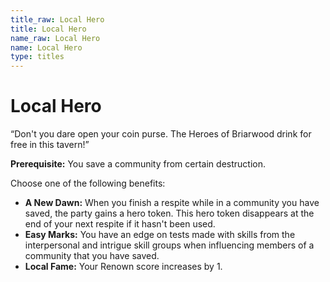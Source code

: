 ```yaml
---
title_raw: Local Hero
title: Local Hero
name_raw: Local Hero
name: Local Hero
type: titles
---
```


# Local Hero

“Don't you dare open your coin purse. The Heroes of Briarwood drink for free in this tavern!”

**Prerequisite:** You save a community from certain destruction.

Choose one of the following benefits:

- **A New Dawn:** When you finish a respite while in a community you have saved, the party gains a hero token. This hero token disappears at the end of your next respite if it hasn't been used.
- **Easy Marks:** You have an edge on tests made with skills from the interpersonal and intrigue skill groups when influencing members of a community that you have saved.
- **Local Fame:** Your Renown score increases by 1.
